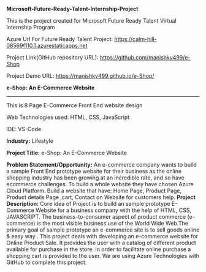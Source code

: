 **Microsoft-Future-Ready-Talent-Internship-Project**

This is the project created for Microsoft Future Ready Talent Virtual Internship Program

Azure Url For Future Ready Talent Project: https://calm-hill-08569f110.1.azurestaticapps.net

Project Link(GitHub repository URL): https://github.com/manishky499/e-Shop

Project Demo URL: https://manishky499.github.io/e-Shop/


**e-Shop: An E-Commerce Website**
__________________________________
This is 8 Page E-Commerce Front End website design

Web Technologies used: HTML, CSS, JavaScript 

IDE: VS-Code

**Industry:**
Lifestyle

**Project Title:**
e-Shop: An E-Commerce Website

**Problem Statement/Opportunity:**
An e-commerce company wants to build a sample Front End prototype website for their business as the online shopping industry has been growing at an incredible rate, and so have ecommerce challenges. To build a whole website they have chosen Azure Cloud Platform. Build a website that have: Home Page, Product Page, Product details Page ,cart, Contact on Website for customers help.
**Project Description:**
Core idea of Project is to build an sample prototype E-Commerce Website for a business company with the help of HTML, CSS, JAVASCRIPT. The business-to-consumer aspect of product commerce (e-commerce) is the most visible business use of the World Wide Web.The primary goal of sample prototype an e-commerce site is to sell goods online & easy way . This project deals with developing an e-commerce website for Online Product Sale. It provides the user with a catalog of different product available for purchase in the store. In order to facilitate online purchase a shopping cart is provided to the user. We are using Azure Technologies with GitHub to complete this project.
